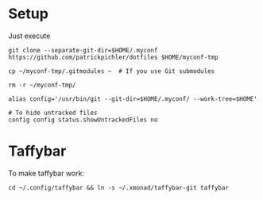 # Setup

Just execute 
```
git clone --separate-git-dir=$HOME/.myconf https://github.com/patrickpichler/dotfiles $HOME/myconf-tmp

cp ~/myconf-tmp/.gitmodules ~  # If you use Git submodules

rm -r ~/myconf-tmp/

alias config='/usr/bin/git --git-dir=$HOME/.myconf/ --work-tree=$HOME'

# To hide untracked files
config config status.showUntrackedFiles no
```

# Taffybar

To make taffybar work:
```
cd ~/.config/taffybar && ln -s ~/.xmonad/taffybar-git taffybar
```
